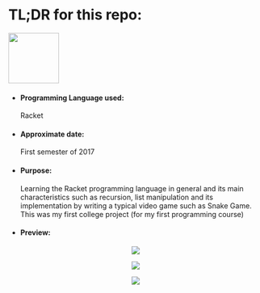 <h1>TL;DR for this repo:</h1>
<img src="https://upload.wikimedia.org/wikipedia/commons/thumb/c/c1/Racket-logo.svg/512px-Racket-logo.svg.png" height="100" width="100">
<ul>
  <li><h4>Programming Language used:</h4>Racket</li>
  <li><h4>Approximate date:</h4>First semester of 2017</li>
  <li><h4>Purpose:</h4>Learning the Racket programming language in general and its main characteristics such as recursion, list manipulation and its implementation by writing a typical video game such as Snake Game. This was my first college project (for my first programming course)</li>
  <li><h4>Preview:</h4></li>
</ul>
<p align="center">
    <img src="https://i.ibb.co/z5BvMg9/Screenshot-from-2021-05-01-18-34-21.png">
</p>
<p align="center">
    <img src="https://i.ibb.co/HzPMMmZ/Screenshot-from-2021-05-01-18-32-59.png">
</p>
<p align="center">
    <img src="https://i.ibb.co/Ryk7rYv/Screenshot-from-2021-05-01-18-34-14.png">
</p>
